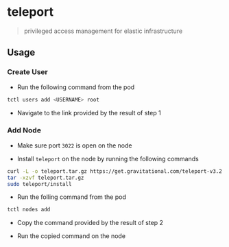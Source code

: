 # teleport

> privileged access management for elastic infrastructure

## Usage

### Create User

* Run the following command from the pod

```sh
tctl users add <USERNAME> root
```

* Navigate to the link provided by the result of step 1


### Add Node

* Make sure port `3022` is open on the node

* Install `teleport` on the node by running the following commands

```sh
curl -L -o teleport.tar.gz https://get.gravitational.com/teleport-v3.2.4-linux-amd64-bin.tar.gz
tar -xzvf teleport.tar.gz
sudo teleport/install
```

* Run the folling command from the pod

```sh
tctl nodes add
```

* Copy the command provided by the result of step 2

* Run the copied command on the node
